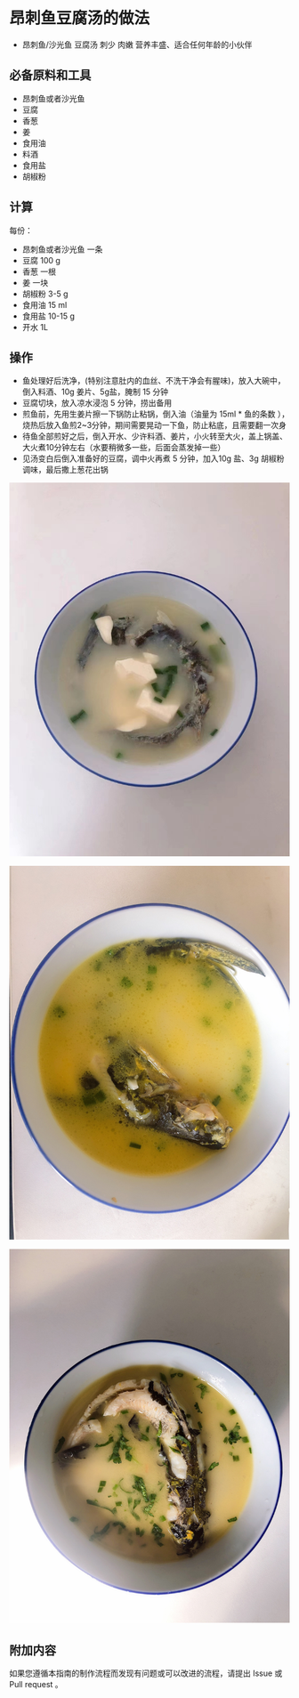 # 昂刺鱼豆腐汤的做法

- 昂刺鱼/沙光鱼 豆腐汤 刺少 肉嫩 营养丰盛、适合任何年龄的小伙伴

## 必备原料和工具

* 昂刺鱼或者沙光鱼
* 豆腐
* 香葱
* 姜
* 食用油
* 料酒
* 食用盐
* 胡椒粉

## 计算

每份：

* 昂刺鱼或者沙光鱼 一条
* 豆腐 100 g
* 香葱 一根
* 姜  一块
* 胡椒粉 3-5 g
* 食用油 15 ml
* 食用盐 10-15 g
* 开水 1L

## 操作

* 鱼处理好后洗净，(特别注意肚内的血丝、不洗干净会有腥味)，放入大碗中，倒入料酒、10g 姜片、5g盐，腌制 15 分钟
* 豆腐切块，放入凉水浸泡 5 分钟，捞出备用
* 煎鱼前，先用生姜片擦一下锅防止粘锅，倒入油（油量为 15ml * 鱼的条数 ），烧热后放入鱼煎2~3分钟，期间需要晃动一下鱼，防止粘底，且需要翻一次身
* 待鱼全部煎好之后，倒入开水、少许料酒、姜片，小火转至大火，盖上锅盖、大火煮10分钟左右（水要稍微多一些，后面会蒸发掉一些）
* 见汤变白后倒入准备好的豆腐，调中火再煮 5 分钟，加入10g 盐、3g 胡椒粉调味，最后撒上葱花出锅

![示例菜成品](./沙光鱼豆腐汤.jpg)

![示例菜成品](./昂刺鱼豆腐汤01.jpg)

![示例菜成品](./昂刺鱼豆腐汤02.jpg)


## 附加内容

如果您遵循本指南的制作流程而发现有问题或可以改进的流程，请提出 Issue 或 Pull request 。
